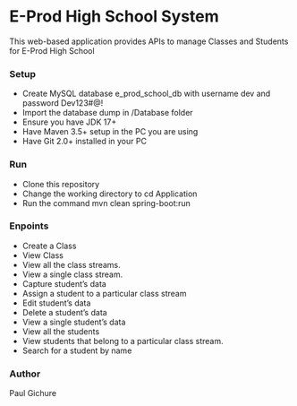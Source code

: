 # E-Prod High School System
This web-based application provides APIs to manage Classes and Students for E-Prod High School

### Setup
-  Create MySQL database e_prod_school_db with username dev and password Dev123#@!
-  Import the database dump in /Database folder
-  Ensure you have JDK 17+
-  Have Maven 3.5+ setup in the PC you are using
-  Have Git 2.0+ installed in your PC

### Run
-  Clone this repository
-  Change the working directory to cd Application
-  Run the command mvn clean spring-boot:run

### Enpoints
-  Create a Class
-  View Class
-  View all the class streams.
-  View a single class stream.
-  Capture student’s data
-  Assign a student to a particular class stream
-  Edit student’s data
-  Delete a student’s data
-  View a single student’s data
-  View all the students
-  View students that belong to a particular class stream.
-  Search for a student by name

### Author
Paul Gichure
